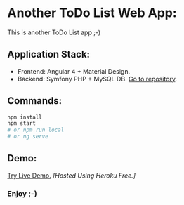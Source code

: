 # Another ToDo List Web App:

This is another ToDo List app ;-)

## Application Stack:

* Frontend: Angular 4 + Material Design.
* Backend: Symfony PHP + MySQL DB. [Go to repository](https://github.com/maurobonfietti/todo-list-back).

## Commands:

``` bash
npm install
npm start
# or npm run local
# or ng serve
```

## Demo:

[Try Live Demo.](http://bit.ly/2ngN0rB) *[Hosted Using Heroku Free.]*

### Enjoy ;-)
